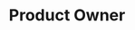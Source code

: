 ---
name: Christianne Sevinc
title: Product Owner
group: Leadership
twitter: 
linkedin: christianne-sevinc-0982b911 
1bgpic: /images/bg/photo8.jpg
pic: /images/team/Sevinc_1.jpg
text: >
  Christianne Sevinc is the Product Owner of Way to Health at the Penn Medicine Center for Health Care Innovation.  In this role, Christianne provides leadership and direction to ensure the overall success of the Way to Health platform. She also serves as a liaison for research and clinical teams using the platform.<br><br>Prior to joining the team, Christianne worked as a program manager at Public Health Management Corporation. Her work centered around applying shared services principles in the early care and education industry. Christianne received her bachelor’s degree in political science from Dickinson College and a master’s degree in public health from Drexel University.
---